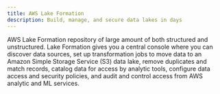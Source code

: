 ```yaml
---
title: AWS Lake Formation
description: Build, manage, and secure data lakes in days
---
```


AWS Lake Formation repository of large amount of both structured and unstructured.
Lake Formation gives you a central console where you can discover data sources, set up transformation jobs to move data to an Amazon Simple Storage Service (S3) data lake, remove duplicates and match records, catalog data for access by analytic tools, configure data access and security policies, and audit and control access from AWS analytic and ML services. 